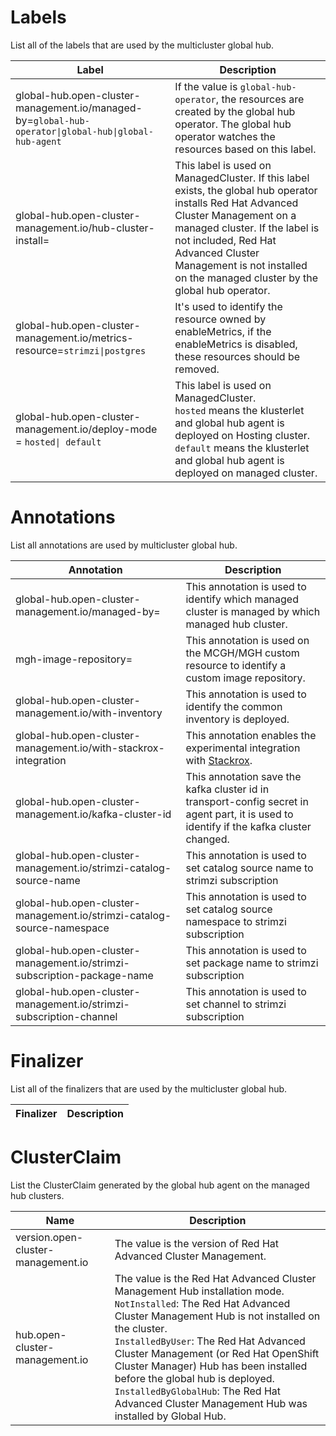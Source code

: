 # Labels

List all of the labels that are used by the multicluster global hub.

| Label                                                                                                | Description                                                                                                                                                                                                                                                  |
| ---------------------------------------------------------------------------------------------------- | ------------------------------------------------------------------------------------------------------------------------------------------------------------------------------------------------------------------------------------------------------------ |
| global-hub.open-cluster-management.io/managed-by=`global-hub-operator\|global-hub\|global-hub-agent` | If the value is `global-hub-operator`, the resources are created by the global hub operator. The global hub operator watches the resources based on this label.                                                                                     |
| global-hub.open-cluster-management.io/hub-cluster-install=                                           | This label is used on ManagedCluster. If this label exists, the global hub operator installs Red Hat Advanced Cluster Management on a managed cluster. If the label is not included, Red Hat Advanced Cluster Management is not installed on the managed cluster by the global hub operator.                                          |
| global-hub.open-cluster-management.io/metrics-resource=`strimzi\|postgres` | It's used to identify the resource owned by enableMetrics, if the enableMetrics is disabled, these resources should be removed. |
| global-hub.open-cluster-management.io/deploy-mode = `hosted\| default`                  | This label is used on ManagedCluster.<br>`hosted` means the klusterlet and global hub agent is deployed on Hosting cluster.<br>`default` means the klusterlet and global hub agent is deployed on managed cluster.|

# Annotations

List all annotations are used by multicluster global hub.

| Annotation                                                       | Description                                                                                                                                                        |
| ---------------------------------------------------------------- | ------------------------------------------------------------------------------------------------------------------------------------------------------------------ |
| global-hub.open-cluster-management.io/managed-by=                | This annotation is used to identify which managed cluster is managed by which managed hub cluster.                                                                  |
| mgh-image-repository=                                            | This annotation is used on the MCGH/MGH custom resource to identify a custom image repository.                                                                                      |
| global-hub.open-cluster-management.io/with-inventory                | This annotation is used to identify the common inventory is deployed.                                                                  |
| global-hub.open-cluster-management.io/with-stackrox-integration | This annotation enables the experimental integration with [Stackrox](https://github.com/stackrox).|
| global-hub.open-cluster-management.io/kafka-cluster-id | This annotation save the kafka cluster id in transport-config secret in agent part, it is used to identify if the kafka cluster changed.|
| global-hub.open-cluster-management.io/strimzi-catalog-source-name | This annotation is used to set catalog source name to strimzi subscription |
| global-hub.open-cluster-management.io/strimzi-catalog-source-namespace | This annotation is used to set catalog source namespace to strimzi subscription |
| global-hub.open-cluster-management.io/strimzi-subscription-package-name | This annotation is used to set package name to strimzi subscription |
| global-hub.open-cluster-management.io/strimzi-subscription-channel | This annotation is used to set channel to strimzi subscription|
# Finalizer

List all of the finalizers that are used by the multicluster global hub.

| Finalizer                                              | Description                                                         |
| ------------------------------------------------------ | ------------------------------------------------------------------- |

# ClusterClaim 

List the ClusterClaim generated by the global hub agent on the managed hub clusters.

| Name                               | Description                                                                                                                                                                                                                                                                      |
| ---------------------------------- | -------------------------------------------------------------------------------------------------------------------------------------------------------------------------------------------------------------------------------------------------------------------------------- |
| version.open-cluster-management.io | The value is the version of Red Hat Advanced Cluster Management.                                                                                                                                                                                                                                                 |
| hub.open-cluster-management.io     | The value is the Red Hat Advanced Cluster Management Hub installation mode.<br> `NotInstalled`: The Red Hat Advanced Cluster Management Hub is not installed on the cluster.<br>`InstalledByUser`: The Red Hat Advanced Cluster Management (or Red Hat OpenShift Cluster Manager) Hub has been installed before the global hub is deployed.<br>`InstalledByGlobalHub`: The Red Hat Advanced Cluster Management Hub was installed by Global Hub. |
